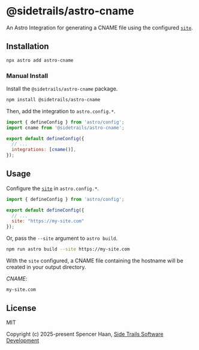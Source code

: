# @sidetrails/astro-cname

An Astro Integration for generating a CNAME file using the configured [`site`][site].

## Installation

```bash
npx astro add astro-cname
```

### Manual Install

Install the `@sidetrails/astro-cname` package.

```bash
npm install @sidetrails/astro-cname
```

Then, add the integration to `astro.config.*`.

```javascript
import { defineConfig } from 'astro/config';
import cname from '@sidetrails/astro-cname';

export default defineConfig({
  // ...
  integrations: [cname()],
});
```

## Usage

Configure the [`site`][site] in `astro.config.*`.

```javascript
import { defineConfig } from 'astro/config';

export default defineConfig({
  // ...
  site: "https://my-site.com"
});
```

Or, pass the `--site` argument to `astro build`.

```bash
npm run astro build --site https://my-site.com
```

With the `site` configured, a CNAME file containing the hostname will be created in your output directory.

*CNAME*:
```
my-site.com
```

## License

MIT

Copyright (c) 2025-present Spencer Haan, [Side Trails Software Development][sidetrails]

<!-- Links -->
[sidetrails]: https://sidetrails.dev
[site]: https://docs.astro.build/en/reference/configuration-reference/#site
